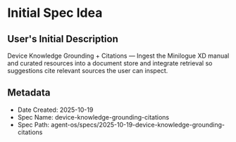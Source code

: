 # Initial Spec Idea

## User's Initial Description
Device Knowledge Grounding + Citations — Ingest the Minilogue XD manual and curated resources into a document store and integrate retrieval so suggestions cite relevant sources the user can inspect.

## Metadata
- Date Created: 2025-10-19
- Spec Name: device-knowledge-grounding-citations
- Spec Path: agent-os/specs/2025-10-19-device-knowledge-grounding-citations
